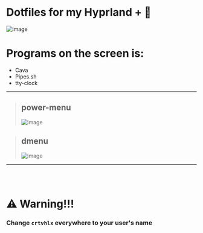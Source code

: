 
# Dotfiles for my Hyprland +  
![image](https://github.com/user-attachments/assets/0f3056b8-8d89-4a99-a545-6d242b9820c6)
<br/>

# Programs on the screen is:
- Cava
- Pipes.sh
- tty-clock

----

> ## power-menu
> ![image](https://github.com/user-attachments/assets/cf6c9641-8f1a-496f-a196-6ac3cf88c1ba)

> ## dmenu
> ![image](https://github.com/user-attachments/assets/d72a96c0-557d-4610-a94e-3e9e20569a24)

----
<br/>
<br/>

# ⚠️ Warning!!!
### Change `crtvhlx` everywhere to your user's name
